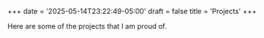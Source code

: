 +++
date = '2025-05-14T23:22:49-05:00'
draft = false
title = 'Projects'
+++

Here are some of the projects that I am proud of.
